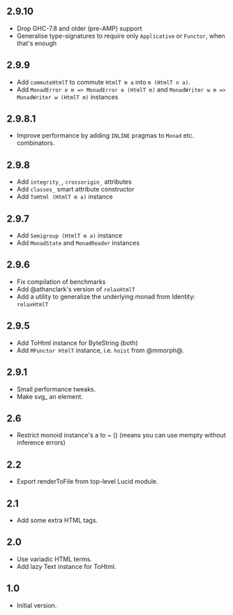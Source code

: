 ## 2.9.10

* Drop GHC-7.8 and older (pre-AMP) support
* Generalise type-signatures to require only `Applicative` or `Functor`,
  when that's enough

## 2.9.9

* Add `commuteHtmlT` to commute `HtmlT m a` into `m (HtmlT n a)`.
* Add `MonadError e m => MonadError e (HtmlT m)` and
  `MonadWriter w m => MonadWriter w (HtmlT m)` instances

## 2.9.8.1

* Improve performance by adding `INLINE` pragmas to `Monad` etc. combinators.

## 2.9.8

* Add `integrity_`, `crossorigin_` attributes
* Add `classes_` smart attribute constructor
* Add `ToHtml (HtmlT m a)` instance

## 2.9.7

* Add `Semigroup (HtmlT m a)` instance
* Add `MonadState` and `MonadReader` instances

## 2.9.6

* Fix compilation of benchmarks
* Add @athanclark's version of `relaxHtmlT`
* Add a utility to generalize the underlying monad from Identity: `relaxHtmlT`

## 2.9.5

* Add ToHtml instance for ByteString (both)
* Add `MFunctor HtmlT` instance, i.e. `hoist` from @mmorph@.

## 2.9.1

* Small performance tweaks.
* Make svg_ an element.

## 2.6

* Restrict monoid instance's a to ~ () (means you can use mempty
  without inference errors)

## 2.2

* Export renderToFile from top-level Lucid module.

## 2.1

* Add some extra HTML tags.

## 2.0

* Use variadic HTML terms.
* Add lazy Text instance for ToHtml.

## 1.0

* Initial version.
